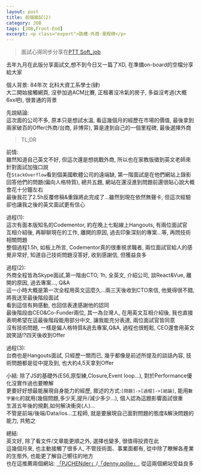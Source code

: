 ```yaml
---
layout: post
title: 前端面試(2)
category: JOB
tags: [JOB,Front-End]
excerpt: <p class="expert">跳槽-外商-里程碑</p>
---
```


> 面試心得同步分享在[PTT Soft_job](https://www.ptt.cc/bbs/Soft_Job/M.1530867366.A.24D.html)

去年九月在此版分享面試文,想不到今日又一篇了XD, 在準備on-board的空檔分享給大家

個人背景: 84年次 北科大資工系學士(肄)<br/>
大二開始接觸網頁, 沒參加過ACM比賽, 正租著沒冷氣的房子, 多益沒考過(大概6xx吧), 很普通的背景

先說結論:<br/>
這次面的公司不多, 原本只是想試水溫, 看這幾個月的經歷在市場的價值, 最後拿到兩家破百的Offer(外商/台商, 非博弈), 算是達到自己的一個里程碑, 最後選擇外商

>TL;DR

前情:<br/>
雖然知道自己英文不好, 但這次還是想挑戰外商, 所以也在家教版徵到英文老師來針對面試加強口說<br/>
在`StackOverflow`看到個美國軟體公司的遠端缺, 第一階面試是在他們網站上錄影回答他們的問題(偏向人格特質), 總共五題, 網站在還沒進到問題前還很貼心說大概會花十分鐘左右<br/>
最後我花了2.5h反覆修稿&重錄將此完成了...雖然到現在依然無聲卡, 但這次經驗卻也讓我之後的英文面試更有信心

過程(1):<br/>
這次有面本版知名的Codementor, 約在晚上七點線上Hangouts, 有兩位面試官<br/>
互相介紹後, 再聊聊現在的工作, 離開的原因, 過去印象深刻的專案...等, 再問技術相關問題<br/>
整個過程1.5h, 如板上所言, Codementor真的很重視求職者, 兩位面試官給人的感覺非常好, 知道自己技術問題沒答好, 收到感謝信, 但獲益良多

過程(2):<br/>
外商全程皆為Skype面試,第一階由CTO, 1h, 全英文, 介紹公司, 談React&Vue, 離開的原因, 過去專案..., Q&A<br/>
這一小時大概是第一次全程用英文這麼久...兩三天後收到CTO來信, 他覺得很不錯, 將我送至最後階段面試<br/>
看到這信有夠感動, 也回信表達感謝他的認同<br/>
最後階段由CEO&Co-Funder兩位, 其一為台灣人, 在用英文互相介紹後, 我也直接表明希望在這最後階段能用部分中文, 讓我能充分表達, 兩位面試官皆同意<br/>
沒有技術問題, 一樣是偏人格特質&過去專案,Q&A, 過程也很輕鬆, CEO還會用英文說笑話!?四天後收到Offer

過程(3):<br/>
台商也是Hangouts面試, 只經歷一關而已, 幾乎都像是前述所提及的談話內容, 技術問題都是從中提及到, 也大約4,5天拿到Offer

小結:
除了JS的基礎外(ES6,原型練,Closure,Event loop...), 對於Performance優化沒實作過也要瞭解<br/>
更要好好想最能展現自身能力的經歷, 敘述的方式:`[問題]->[過程]->[結論]`, 能用`數字量化`的就用(幾個問題,多少天,提升/減少多少...), 個人認為這題影響面試很重<br/>
生涯五年後的規劃,如何解決衝突(人)...<br/>
不管是前端/後端/Data/ios...工程師, 就是要展現自己面對問題的態度&解決問題的能力, 共勉之

總結:<br/>
英文好, 除了看文件/文章能更順之外, 選擇也變多, 很值得投資在此<br/>
這幾個月來, 也主動接觸了很多人, 不管技術面、事業面都有, 從中除了瞭解各產業的生態外, 也能更了解自己嚮往的地方<br/>
也在這推薦兩個網站: [「PJCHENder」](https://pjchender.blogspot.com/)/[「denny.qollie」](https://denny.qollie.com/), 從這兩個網站受益良多<br/>